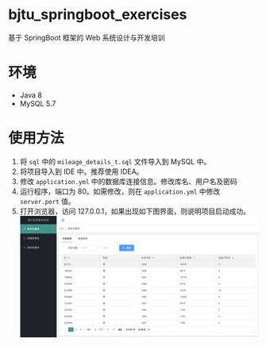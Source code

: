 # bjtu_springboot_exercises
基于 SpringBoot 框架的 Web 系统设计与开发培训

# 环境
- Java 8
- MySQL 5.7

# 使用方法
1. 将 `sql` 中的 `mileage_details_t.sql` 文件导入到 MySQL 中。
2. 将项目导入到 IDE 中。推荐使用 IDEA。
3. 修改 `application.yml` 中的数据库连接信息。修改库名、用户名及密码
4. 运行程序，端口为 80。如需修改，则在 `application.yml` 中修改 `server.port` 值。
5. 打开浏览器，访问 127.0.0.1，如果出现如下图界面，则说明项目启动成功。
![](https://github.com/InterHorse/bjtu-springboot-exercises/raw/master/data/demo.png)